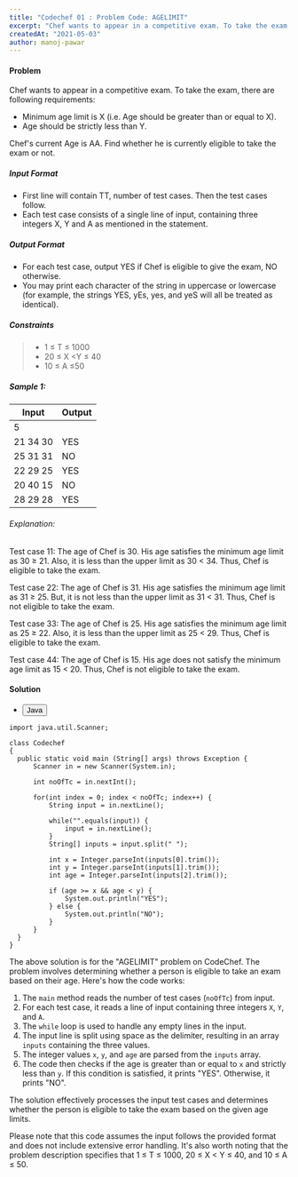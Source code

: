 ```yaml
---
title: "Codechef 01 : Problem Code: AGELIMIT"
excerpt: "Chef wants to appear in a competitive exam. To take the exam, there are following requirements, Minimum age limit is X and Age should be strictly less than Y"
createdAt: "2021-05-03"
author: manoj-pawar
---
```


#### Problem

Chef wants to appear in a competitive exam. To take the exam, there are following requirements:

- Minimum age limit is X (i.e. Age should be greater than or equal to X).
- Age should be strictly less than Y.

Chef's current Age is AA. Find whether he is currently eligible to take the exam or not.

##### Input Format

- First line will contain TT, number of test cases. Then the test cases follow.
- Each test case consists of a single line of input, containing three integers X, Y and A as mentioned in the statement.

##### Output Format

- For each test case, output YES if Chef is eligible to give the exam, NO otherwise.
- You may print each character of the string in uppercase or lowercase (for example, the strings YES, yEs, yes, and yeS will all be treated as identical).

##### Constraints

> - 1 ≤ T ≤ 1000
> - 20 ≤ X <Y ≤ 40
> - 10 ≤ A ≤50

##### Sample 1:

| Input    | Output |
| -------- | ------ |
| 5        |        |
| 21 34 30 | YES    |
| 25 31 31 | NO     |
| 22 29 25 | YES    |
| 20 40 15 | NO     |
| 28 29 28 | YES    |

###### Explanation:

Test case 11: The age of Chef is 30. His age satisfies the minimum age limit as 30 ≥ 21. Also, it is less than the upper limit as 30 < 34. Thus, Chef is eligible to take the exam.

Test case 22: The age of Chef is 31. His age satisfies the minimum age limit as 31 ≥ 25. But, it is not less than the upper limit as 31 < 31. Thus, Chef is not eligible to take the exam.

Test case 33: The age of Chef is 25. His age satisfies the minimum age limit as 25 ≥ 22. Also, it is less than the upper limit as 25 < 29. Thus, Chef is eligible to take the exam.

Test case 44: The age of Chef is 15. His age does not satisfy the minimum age limit as 15 < 20. Thus, Chef is not eligible to take the exam.

#### Solution

<ul className="nav nav-tabs" id="myTab" role="tablist">
  <li className="nav-item" role="presentation">
    <button className="nav-link active" id="home-tab" data-bs-toggle="tab" data-bs-target="#home" type="button" role="tab" aria-controls="home" aria-selected="true">Java</button>
  </li>
</ul>
<div className="tab-content" id="myTabContent">
  <div className="tab-pane fade show active" id="home" role="tabpanel" aria-labelledby="home-tab">
  
  ```java[class="line-numbers"]
import java.util.Scanner;

class Codechef
{
	public static void main (String[] args) throws Exception {
		Scanner in = new Scanner(System.in);
		
		int noOfTc = in.nextInt();
		
		for(int index = 0; index < noOfTc; index++) {
			String input = in.nextLine();

			while("".equals(input)) {
				input = in.nextLine();
			}
			String[] inputs = input.split(" ");
			
			int x = Integer.parseInt(inputs[0].trim());
			int y = Integer.parseInt(inputs[1].trim());
			int age = Integer.parseInt(inputs[2].trim());

			if (age >= x && age < y) {
				System.out.println("YES");
			} else {
				System.out.println("NO");
			}
		}
	}
}
```

The above solution is for the "AGELIMIT" problem on CodeChef. The problem involves determining whether a person is eligible to take an exam based on their age. Here's how the code works:

1. The `main` method reads the number of test cases (`noOfTc`) from input.
2. For each test case, it reads a line of input containing three integers `X`, `Y`, and `A`.
3. The `while` loop is used to handle any empty lines in the input.
4. The input line is split using space as the delimiter, resulting in an array `inputs` containing the three values.
5. The integer values `x`, `y`, and `age` are parsed from the `inputs` array.
6. The code then checks if the age is greater than or equal to `x` and strictly less than `y`. If this condition is satisfied, it prints "YES". Otherwise, it prints "NO".

The solution effectively processes the input test cases and determines whether the person is eligible to take the exam based on the given age limits.

Please note that this code assumes the input follows the provided format and does not include extensive error handling. It's also worth noting that the problem description specifies that 1 ≤ T ≤ 1000, 20 ≤ X < Y ≤ 40, and 10 ≤ A ≤ 50.
</div>
</div>
